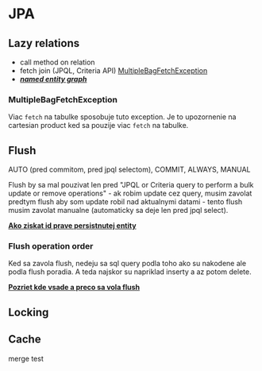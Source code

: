 # JPA

## Lazy relations

* call method on relation
* fetch join (JPQL, Criteria API) [MultipleBagFetchException](#MultipleBagFetchException)
* <u>***named entity graph***</u>

### MultipleBagFetchException

Viac `fetch` na tabulke sposobuje tuto exception. Je to upozornenie na cartesian product ked sa pouzije viac `fetch` na tabulke.

## Flush

AUTO (pred commitom, pred jpql selectom), COMMIT, ALWAYS, MANUAL 

Flush by sa mal pouzivat len pred "JPQL or Criteria query to perform a bulk update or remove operations" - ak robim update cez query, musim zavolat predtym flush aby som update robil nad aktualnymi datami - tento flush musim zavolat manualne (automaticky sa deje len pred jpql select).

<u>**Ako ziskat id prave persistnutej entity**</u>

### Flush operation order

Ked sa zavola flush, nedeju sa sql query podla toho ako su nakodene ale podla flush poradia. A teda najskor su napriklad inserty a az potom delete.

**<u>Pozriet kde vsade a preco sa vola flush</u>**

## Locking

## Cache

merge test
